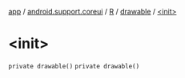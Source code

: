 [app](../../../index.md) / [android.support.coreui](../../index.md) / [R](../index.md) / [drawable](index.md) / [&lt;init&gt;](./-init-.md)

# &lt;init&gt;

`private drawable()`
`private drawable()`